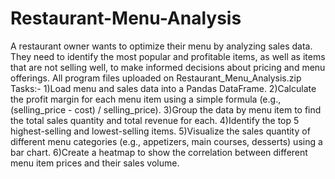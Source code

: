 # Restaurant-Menu-Analysis
A restaurant owner wants to optimize their menu by analyzing sales data. They need to identify the most popular and profitable items, as well as items that are not selling well, to make informed decisions about pricing and menu offerings. 
All program files uploaded on Restaurant_Menu_Analysis.zip
Tasks:-
1)Load menu and sales data into a Pandas DataFrame.
2)Calculate the profit margin for each menu item using a simple formula (e.g., (selling_price - cost) / selling_price).
3)Group the data by menu item to find the total sales quantity and total revenue for each.
4)Identify the top 5 highest-selling and lowest-selling items.
5)Visualize the sales quantity of different menu categories (e.g., appetizers, main courses, desserts) using a bar chart.
6)Create a heatmap to show the correlation between different menu item prices and their sales volume.
